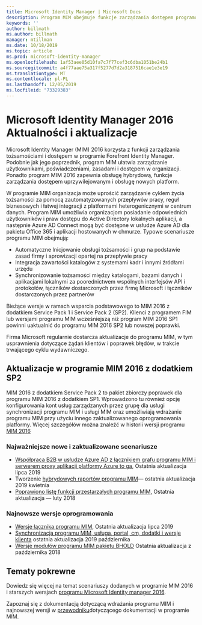 ```yaml
---
title: Microsoft Identity Manager | Microsoft Docs
description: Program MIM obejmuje funkcje zarządzania dostępem programu FIM 2010 oraz pomaga w zarządzaniu użytkownikami, poświadczeniami, zasadami i dostępem w organizacji.
keywords: ''
author: billmath
ms.author: billmath
manager: mtillman
ms.date: 10/18/2019
ms.topic: article
ms.prod: microsoft-identity-manager
ms.openlocfilehash: 1af53aee05d10fa7c7f77cef3c6dba1051be24b1
ms.sourcegitcommit: a4f77aae75a317f5277d7d2a3187516cae1e3e19
ms.translationtype: MT
ms.contentlocale: pl-PL
ms.lasthandoff: 12/05/2019
ms.locfileid: "73329383"
---
```

# <a name="microsoft-identity-manager-2016-news-and-updates"></a>Microsoft Identity Manager 2016 Aktualności i aktualizacje

Microsoft Identity Manager (MIM) 2016 korzysta z funkcji zarządzania tożsamościami i dostępem w programie Forefront Identity Manager. Podobnie jak jego poprzednik, program MIM ułatwia zarządzanie użytkownikami, poświadczeniami, zasadami i dostępem w organizacji.  Ponadto program MIM 2016 zapewnia obsługę hybrydową, funkcje zarządzania dostępem uprzywilejowanym i obsługę nowych platform.


W programie MIM organizacja może uprościć zarządzanie cyklem życia tożsamości za pomocą zautomatyzowanych przepływów pracy, reguł biznesowych i łatwej integracji z platformami heterogenicznymi w centrum danych. Program MIM umożliwia organizacjom posiadanie odpowiednich użytkowników i praw dostępu do Active Directory lokalnych aplikacji, a następnie Azure AD Connect mogą być dostępne w usłudze Azure AD dla pakietu Office 365 i aplikacji hostowanych w chmurze. Typowe scenariusze programu MIM obejmują:
 - Automatyczne Inicjowanie obsługi tożsamości i grup na podstawie zasad firmy i aprowizacji opartej na przepływie pracy
 - Integracja zawartości katalogów z systemami kadr i innymi źródłami urzędu
 - Synchronizowanie tożsamości między katalogami, bazami danych i aplikacjami lokalnymi za poorednictwem wspólnych interfejsów API i protokołów, łączników dostarczonych przez firmę Microsoft i łączników dostarczonych przez partnerów

Bieżące wersje w ramach wsparcia podstawowego to MIM 2016 z dodatkiem Service Pack 1 i Service Pack 2 (SP2).  Klienci z programem FIM lub wersjami programu MIM wcześniejszą niż program MIM 2016 SP1 powinni uaktualnić do programu MIM 2016 SP2 lub nowszej poprawki.

Firma Microsoft regularnie dostarcza aktualizacje do programu MIM, w tym usprawnienia dotyczące żądań klientów i poprawek błędów, w trakcie trwającego cyklu wydawniczego.

## <a name="updates-in-mim-2016-sp2"></a>Aktualizacje w programie MIM 2016 z dodatkiem SP2

MIM 2016 z dodatkiem Service Pack 2 to pakiet zbiorczy poprawek dla programu MIM 2016 z dodatkiem SP1. Wprowadzono tu również opcję konfigurowania kont usług zarządzanych przez grupę dla usługi synchronizacji programu MIM i usługi MIM oraz umożliwiają wdrażanie programu MIM przy użyciu innego zaktualizowanego oprogramowania platformy. Więcej szczegółów można znaleźć w historii wersji programu [MIM 2016](./reference/version-history.md)

### <a name="major-new-and-updated-scenarios"></a>Najważniejsze nowe i zaktualizowane scenariusze

- [Współpraca B2B w usłudze Azure AD z łącznikiem grafu programu MIM i serwerem proxy aplikacji platformy Azure to ga](microsoft-identity-manager-2016-graph-b2b-scenario.md), Ostatnia aktualizacja lipca 2019
- Tworzenie [hybrydowych raportów programu MIM](https://cloudblogs.microsoft.com/enterprisemobility/2018/02/23/hybrid-mim-reporting-now-available-in-azure-active-directory/)— ostatnia aktualizacja 2019 kwietnia
- [Poprawiono listę funkcji przestarzałych programu MIM](microsoft-identity-manager-2016-deprecated-features.md), Ostatnia aktualizacja — luty 2018

### <a name="recent-software-releases"></a>Najnowsze wersje oprogramowania

- [Wersje łącznika programu MIM](./reference/microsoft-identity-manager-2016-connector-version-history.md), Ostatnia aktualizacja lipca 2019
- [Synchronizacja programu MIM, usługa, portal, cm, dodatki i wersje klienta](./reference/version-history.md) ostatnia aktualizacja 2019 października
- [Wersje modułów programu MIM pakietu BHOLD](./reference/version-bhold-history.md) Ostatnia aktualizacja z października 2018




## <a name="related-topics"></a>Tematy pokrewne

Dowiedz się więcej na temat scenariuszy dodanych w programie MIM 2016 i starszych wersjach [programu Microsoft Identity manager 2016](microsoft-identity-manager-2016.md).

Zapoznaj się z dokumentacją dotyczącą wdrażania programu MIM i najnowszej wersji w [przewodniku](https://docs.microsoft.com/microsoft-identity-manager/)dotyczącego dokumentacji w programie MIM.

